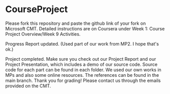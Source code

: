 # CourseProject

Please fork this repository and paste the github link of your fork on Microsoft CMT. Detailed instructions are on Coursera under Week 1: Course Project Overview/Week 9 Activities.

Progress Report updated. (Used part of our work from MP2. I hope that's ok.)

Project completed. Make sure you check out our Project Report and our Project Presentation, which includes a demo of our source code.
Source code for each part can be found in each folder. We used our own works in MPs and also some online resources. The references can be found in the main branch.
Thank you for grading! Please contact us through the emails provided on the CMT.
